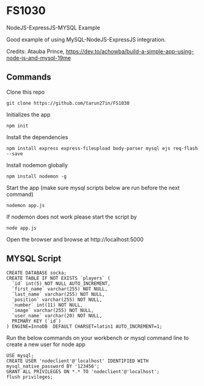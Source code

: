 # FS1030
NodeJS-ExpressJS-MYSQL Example

Good example of using MySQL-NodeJS-ExpressJS integration.

Credits: Atauba Prince, https://dev.to/achowba/build-a-simple-app-using-node-js-and-mysql-19me


## Commands

Clone this repo

```
git clone https://github.com/tarun27in/FS1030
```

Initializes the app

```
npm init
```

Install the dependencies

```
npm install express express-fileupload body-parser mysql ejs req-flash --save
```

Install nodemon globally

```
npm install nodemon -g
```

Start the app (make sure mysql scripts below are run before the next command)

```
nodemon app.js
```

If nodemon does not work please start the script by 

```
node app.js
```


Open the browser and browse at http://localhost:5000

## MYSQL Script

```
CREATE DATABASE socka;
CREATE TABLE IF NOT EXISTS `players` (
  `id` int(5) NOT NULL AUTO_INCREMENT,
  `first_name` varchar(255) NOT NULL,
  `last_name` varchar(255) NOT NULL,
  `position` varchar(255) NOT NULL,
  `number` int(11) NOT NULL,
  `image` varchar(255) NOT NULL,
  `user_name` varchar(20) NOT NULL,
  PRIMARY KEY (`id`)
) ENGINE=InnoDB  DEFAULT CHARSET=latin1 AUTO_INCREMENT=1;
```


Run the below commands on your workbench or mysql command line to create a new user for node app

```
USE mysql;
CREATE USER 'nodeclient'@'localhost' IDENTIFIED WITH mysql_native_password BY '123456';
GRANT ALL PRIVILEGES ON *.* TO 'nodeclient'@'localhost';
flush privileges;
```

